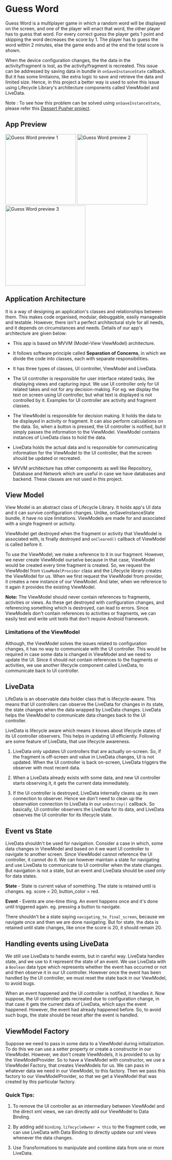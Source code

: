 # Guess Word #
Guess Word is a multiplayer game in which a random word will be displayed on the screen, and one of the player will enact that word, the other player has to guess that word. For every correct guess the player gets 1 point and skipping the word decreases the score by 1. The player has to guess the word within 2 minutes, else the game ends and at the end the total score is shown.

When the device configuration changes, the the data in the activity/fragment is lost, as the activity/fragment is recreated. This issue can be addressed by saving data in bundle in `onSaveInstanceState` callback. But it has some limitaions, like extra logic to save and retrieve the data and limited size. Hence, in this project a better way is used to solve this issue using Lifecycle Library's architecture components called ViewModel and LiveData.

Note : To see how this problem can be solved using `onSaveInstanceState`, please refer this [Dessert Pusher project](https://github.com/pawanharariya/Dessert-Pusher).

## App Preview ##
<img alt="Guess Word preview 1" src="https://github.com/pawanharariya/Guess-Word/assets/43620548/e44bb7c3-2632-47c8-b378-10f025b37642" width="220" >
<img alt="Guess Word preview 2" src="https://github.com/pawanharariya/Guess-Word/assets/43620548/d71a20ce-ac60-44c5-abbc-249fa6aaa6d1)" width="220">
<img alt="Guess Word preview 3" src="https://github.com/pawanharariya/Guess-Word/assets/43620548/71a0133c-bc5b-4a99-b243-089e1e7b4402" height="250">

## Application Architecture ##
It is a way of designing an application's classes and relationships between them. This makes code organised, modular, debuggable, easily manageable and testable. However, there isn't a perfect architectural style for all needs, and it depends on circumstances and needs. Details of our app's architecture are given below:

* This app is based on MVVM (Model-View ViewModel) architecture. 

* It follows software principle called **Separation of Concerns**, in which we divide the code into classes, each with separate responsibilities.

* It has three types of classes, UI controller, ViewModel and LiveData.

* The UI controller is responsible for user interface related tasks, like displaying views and capturing input. We use UI controller only for UI related takes and not for any decision-making. For eg. we display the text on screen using UI controller, but what text is displayed is not controlled by it. Examples for UI controller are activity and fragment classes.

* The ViewModel is responsible for decision making. It holds the data to be displayed in activity or fragment. It can also perform calculations on the data. So, when a button is pressed, the UI controller is notified, but it simply passes the information to the ViewModel. ViewModel contains instances of LiveData class to hold the data. 

* LiveData holds the actual data and is responsible for communicating information for the ViewModel to the UI controller, that the screen should be updated or recreated.

* MVVM architecture has other components as well like Repository, Database and Network which are useful in case we have databases and backend. These classes are not used in this project.

## View Model ##
View Model is an abstract class of Lifecycle Library. It holds app's UI data and it can survive configuration changes. Unlike, onSaveInstanceState bundle, it have no size limitations. ViewModels are made for and associated with a single fragment or activity.
 
ViewModel get destroyed when the fragment or activity that ViewModel is associated with, is finally destroyed and `onCleared()` callback of ViewModel is called before it.

To use the ViewModel, we make a reference to it in our fragment. However, we never create ViewModel ourselve because in that case, ViewModel would be created every time fragment is created. So, we request the ViewModel from `ViewModelProvider` class and the Lifecycle library creates the ViewModel for us. When we first request the ViewModel from provider, it creates a new instance of our ViewModel. And later, when we reference to it again it provides the existing ViewModel.

**Note:** The ViewModel should never contain references to fragments, activities or views. As these get destroyed with configuration changes, and referencing something which is destroyed, can lead to errors. Since ViewModels don't contain references to activities or fragments, we can easily test and write unit tests that don't require Android framework.

### Limitations of the ViewModel ###
Although, the ViewModel solves the issues related to configuration changes, it has no way to communicate with the UI controller. This would be required in case some data is changed in ViewModel and we need to update the UI. Since it should not contain references to the fragments or activities, we use another lifecycle component called LiveData, to communicate back to UI controller.

## LiveData ##
LifeData is an observable data holder class that is lifecycle-aware. This means that UI controllers can observe the LiveData for changes in its state, the state changes when the data wrapped by LiveData changes. LiveData helps the ViewModel to communicate data changes back to the UI controller. 

LiveData is lifecycle aware which means it knows about lifecycle states of its UI controller observers. This helps in updating UI efficiently. Following are some feature of LiveData, that use lifecycle awareness.

1. LiveData only updates UI controllers that are actually on-screen. So, if the fragment is off-screen and value in LiveData changes, UI is not updated. When the UI controller is back on-screen, LiveData triggers the observer with most recent data. 

2. When a LiveData already exists with some data, and new UI controller starts observing it, it gets the current data immediately.

3. If the UI controller is destroyed, LiveData internally cleans up its own connection to observer. Hence we don't need to clean up the observation connection to LiveData in our `onDestroy()` callback. So basically, UI controller observers the LiveData for its data, and LiveData observes the UI controller for its lifecycle state.

## Event vs State ##
LiveData shouldn't be used for navigation. Consider a case in which, some data changes in ViewModel and based on it we want UI controller to navigate to another screen. Since ViewModel cannot reference the UI controller, it cannot do it. We can however maintain a state for navigating and use LiveData to communicate to UI controller when the state changes. But navigation is not a state, but an event and LiveData should be used only for data states.

**State** - State is current value of something. The state is retained until is changes. eg. score = 20, button_color = red.

**Event** - Events are one-time thing. An event happens once and it's done until triggered again. eg. pressing a button to navigate. 

There shouldn't be a state saying `navigating_to_final_screen`, because we navigate once and then we are done navigating. But for state, the data is retained until state changes, like once the score is 20, it should remain 20.

## Handling events using LiveData ## 
We still use LiveData to handle events, but in careful way. LiveData handles state, and we use to it represent the state of an event. We use LiveData with a `Boolean` data type which represents whether the event has occurred or not and then observe it in our UI controller. However once the event has been handled by the UI controller, we must reset the state back in our ViewModel, to avoid bugs.

When an event happened and the UI controller is notified, it handles it. Now suppose, the UI controller gets recreated due to configuration change, in that case it gets the current data of LiveData, which says the event happened. However, the event had already happened before. So, to avoid such bugs, the state should be reset after the event is handled.

## ViewModel Factory ##
Suppose we need to pass in some data to a ViewModel during initialization. To do this we can use a setter property or create a constructor in our ViewModel. However, we don't create ViewModels, it is provided to us by the ViewModelProvider. So to have a ViewModel with constructor, we use a ViewModel Factory, that creates ViewModels for us. We can pass in whatever data we need in our ViewModel, to this factory. Then we pass this factory to our ViewModelProvider, so that we get a ViewModel that was created by this particular factory.

### Quick Tips: ###
1. To remove the UI controller as an intermediary between ViewModel and the direct xml views, we can directly add our ViewModel to Data Binding.

2. By adding add `binding.lifecycleOwner = this` to the fragment code, we can use LiveData with Data Binding to directly update our xml views whenever the data changes. 

3. Use Transformations to manipulate and combine data from one or more LiveData.
